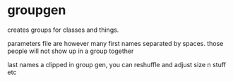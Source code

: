 # groupgen
creates groups for classes and things. 

parameters file are however many first names separated by spaces. those people will not show up in a group together

last names a clipped in group gen, you can reshuffle and adjust size n stuff etc
